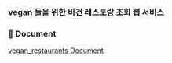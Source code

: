 ### vegan 들을 위한 비건 레스토랑 조회 웹 서비스


### 📖 Document
[vegan_restaurants Document](https://www.notion.so/vegan-3df0516399e94513a689b0b160378ee8)




